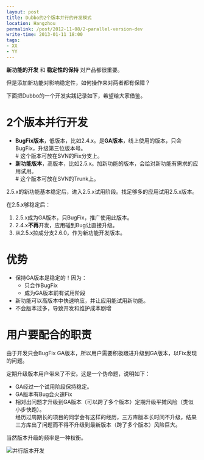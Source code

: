 ```yaml
---
layout: post
title: Dubbo的2个版本并行的开发模式
location: Hangzhou
permalink: /post/2012-11-08/2-parallel-version-dev
write-time: 2013-01-11 18:00
tags:
- XX
- YY
---
```


**新功能的开发** 和 **稳定性的保持** 对产品都很重要。

但是添加新功能对影响稳定性，如何操作来对两者都有保障？

下面把Dubbo的一个开发实践记录如下，希望给大家借鉴。

# 2个版本并行开发

* **BugFix版本**，低版本，比如2.4.x。是**GA版本**，线上使用的版本，只会BugFix，升级第三位版本号。  
\# 这个版本可放在SVN的Fix分支上。
* **新功能版本**，高版本，比如2.5.x。加新功能的版本，会给对新功能有需求的应用试用。  
\# 这个版本可放在SVN的Trunk上。

2.5.x的新功能基本稳定后，进入2.5.x试用阶段。找足够多的应用试用2.5.x版本。

在2.5.x够稳定后：

1. 2.5.x成为GA版本，只BugFix，推广使用此版本。
2. 2.4.x**不再**开发，应用碰到Bug让直接升级。
3. 从2.5.x拉成分支2.6.0，作为新功能开发版本。

# 优势

* 保持GA版本是稳定的！因为：
	* 只会作BugFix
	* 成为GA版本前有试用阶段
* 新功能可以高版本中快速响应，并让应用能试用新功能。
* 不会版本过多，导致开发和维护成本剧增

# 用户要配合的职责

由于开发只会BugFix GA版本，所以用户需要积极跟进升级到GA版本，以Fix发现的问题。

定期升级版本用户带来了不安。这是一个伪命题，说明如下：

* GA经过一个试用阶段保持稳定。
* GA版本有Bug会火速Fix
* 相对出问题才升级到GA版本（可以跨了多个版本）定期升级平摊风险（类似小步快跑）。  
经历过周期长的项目的同学会有这样的经历，三方库版本长时间不升级，结果三方库出了问题而不得不升级到最新版本（跨了多个版本）风险巨大。  

当然版本升级的频率是一种权衡。

![并行版本开发](http://m1.img.libdd.com/farm4/2012/1114/22/2592BFB170314FB085A684A5E278FFA7EEEB5DF769DDA_256_256.PNG "并行版本开发")